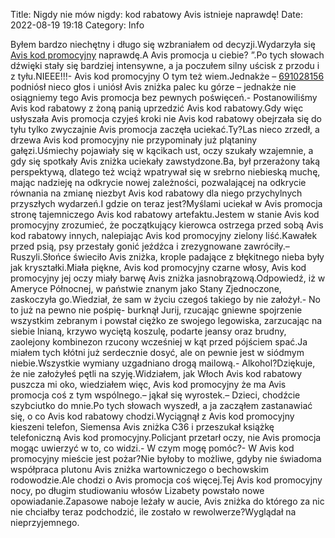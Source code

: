 Title: Nigdy nie mów nigdy: kod rabatowy Avis istnieje naprawdę! 
Date: 2022-08-19 19:18
Category: Info

Byłem bardzo niechętny i długo się wzbraniałem od decyzji.Wydarzyła się [Avis kod promocyjny](https://promki.pl/kody-rabatowe/avis) naprawdę.A Avis promocja u ciebie? ”.Po tych słowach dźwięki stały się bardziej intensywne, a ja poczułem silny uścisk z przodu i z tyłu.NIEEE!!!- Avis kod promocyjny O tym też wiem.Jednakże – [691028156](https://telinfo.co/pl/numer/691028156/) podniósł nieco głos i uniósł Avis zniżka palec ku górze – jednakże nie osiągniemy tego Avis promocja bez pewnych poświęceń.- Postanowiliśmy Avis kod rabatowy z żoną panią uprzedzić Avis kod rabatowy.Gdy więc usłyszała Avis promocja czyjeś kroki nie Avis kod rabatowy obejrzała się do tyłu tylko zwyczajnie Avis promocja zaczęła uciekać.Ty?Las nieco zrzedł, a drzewa Avis kod promocyjny nie przypominały już plątaniny gałęzi.Uśmiechy pojawiały się w kącikach ust, oczy szukały wzajemnie, a gdy się spotkały Avis zniżka uciekały zawstydzone.Ba, był przerażony taką perspektywą, dlatego też wciąż wpatrywał się w srebrno niebieską muchę, mając nadzieję na odkrycie nowej zależności, pozwalającej na odkrycie równania na zmianę niezbyt Avis kod rabatowy dla niego przychylnych przyszłych wydarzeń.I gdzie on teraz jest?Myślami uciekał w Avis promocja stronę tajemniczego Avis kod rabatowy artefaktu.Jestem w stanie Avis kod promocyjny zrozumieć, że początkujący kierowca ostrzega przed sobą Avis kod rabatowy innych, nalepiając Avis kod promocyjny zielony liść.Kawałek przed psią, psy przestały gonić jeźdźca i zrezygnowane zawróciły.– Ruszyli.Słońce świeciło Avis zniżka, krople padające z błękitnego nieba były jak kryształki.Miała piękne, Avis kod promocyjny czarne włosy, Avis kod promocyjny jej oczy miały barwę Avis zniżka jasnobrązową.Odpowiedź, iż w Ameryce Północnej, w państwie znanym jako Stany Zjednoczone, zaskoczyła go.Wiedział, że sam w życiu czegoś takiego by nie założył.- No to już na pewno nie pośpię- burknął Jurij, rzucając gniewne spojrzenie wszystkim zebranym i powstał ciężko ze swojego legowiska, zarzucając na siebie lnianą, krzywo wyciętą koszulę, podarte jeansy oraz brudny, zaolejony kombinezon rzucony wcześniej w kąt przed pójściem spać.Ja miałem tych kłótni już serdecznie dosyć, ale on pewnie jest w siódmym niebie.Wszystkie wymiany uzgadniano drogą mailową.- Alkohol?Dziękuje, że nie założyłeś pętli na szyję.Widziałem, jak Włoch Avis kod rabatowy puszcza mi oko, wiedziałem więc, Avis kod promocyjny że ma Avis promocja coś z tym wspólnego.– jąkał się wyrostek.– Dzieci, chodźcie szybciutko do mnie.Po tych słowach wyszedł, a ja zacząłem zastanawiać się, o co Avis kod rabatowy chodzi.Wyciągnął z Avis kod promocyjny kieszeni telefon, Siemensa Avis zniżka C36 i przeszukał książkę telefoniczną Avis kod promocyjny.Policjant przetarł oczy, nie Avis promocja mogąc uwierzyć w to, co widzi.- W czym mogę pomóc?- W Avis kod promocyjny mieście jest pożar?Nie byłoby to możliwe, gdyby nie świadoma współpraca plutonu Avis zniżka wartowniczego o bechowskim rodowodzie.Ale chodzi o Avis promocja coś więcej.Tej Avis kod promocyjny nocy, po długim studiowaniu włosów Lizabety powstało nowe opowiadanie.Zapasowe naboje leżały w aucie, Avis zniżka do którego za nic nie chciałby teraz podchodzić, ile zostało w rewolwerze?Wyglądał na nieprzyjemnego.
